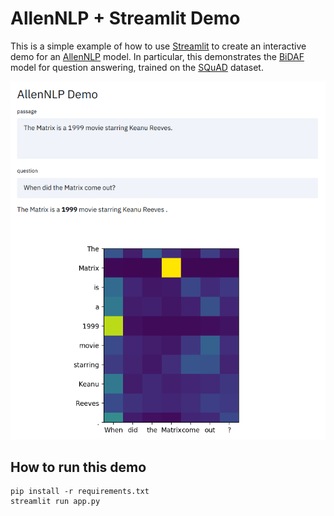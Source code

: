 # AllenNLP + Streamlit Demo

This is a simple example of how to use [Streamlit](https://streamlit.io)
to create an interactive demo for an [AllenNLP](https://allennlp.org) model.
In particular, this demonstrates the
[BiDAF](https://demo.allennlp.org/reading-comprehension) model for question answering,
trained on the [SQuAD](https://rajpurkar.github.io/SQuAD-explorer/) dataset.

![image of demo](screenshot.png)

## How to run this demo
```
pip install -r requirements.txt
streamlit run app.py
```
